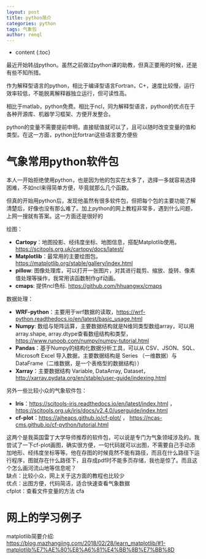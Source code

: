 ```yaml
---
layout: post
title: python简介
categories: python
tags: 气象包
author: renql
---
```


* content
{:toc}

最近开始转战python。虽然之前做过python课的助教，但真正要用的时候，还是有些不知所措。

作为解释型语言的python，相比于编译型语言Fortran，C+，速度比较慢，运行效率较低，不能脱离解释器独立运行，但可读性高。

相比于matlab，python免费。相比于ncl，同为解释型语言，python的优点在于各种开源库、机器学习框架、方便开发整合。

python的变量不需要提前申明，直接赋值就可以了，且可以随时改变变量的值和类型。在这一方面，python比fortran这些语言要方便些

# 气象常用python软件包
本人一开始拒绝使用python，也是因为他的包实在太多了，选择一多就容易选择困难，不如ncl来得简单方便，毕竟就那么几个函数。

但真的开始用python后，发现他虽然有很多软件包，但把每个包的主要功能了解清楚后，好像也没有那么难了。加上python的网上教程非常多，遇到什么问题，上网一搜就有答案。这一方面还是很好的

绘图：   
- **Cartopy**：地图投影、经纬度坐标、地图信息，搭配Matplotlib使用。<a href="https://scitools.org.uk/cartopy/docs/latest/" target="_blank">https://scitools.org.uk/cartopy/docs/latest/</a>   
- **Matplotlib**：最常用的主要绘图包。<a href="https://matplotlib.org/stable/gallery/index.html" target="_blank">https://matplotlib.org/stable/gallery/index.html</a>   
- **pillow**: 图像处理库，可以打开一张图片，对其进行裁剪、缩放、旋转、像素值处理等操作，我常用该函数制作gif动画。  
- **cmaps**: 提供ncl色标. <a href="https://github.com/hhuangwx/cmaps" target="_blank">https://github.com/hhuangwx/cmaps</a>   

数据处理：   
- **WRF-python**：主要用于wrf数据的读取，<a href="https://wrf-python.readthedocs.io/en/latest/basic_usage.html" target="_blank">https://wrf-python.readthedocs.io/en/latest/basic_usage.html</a>    
- **Numpy**: 数组与矩阵运算，主要数据结构就是N维同类型数组array，可以用array.shape, array.dtype查看数组结构和类型，<a href="https://www.runoob.com/numpy/numpy-tutorial.html" target="_blank">https://www.runoob.com/numpy/numpy-tutorial.html</a>   
- **Pandas**：基于Numpy的结构化数据分析工具，可以从 CSV、JSON、SQL、Microsoft Excel 导入数据，主要数据结构是 Series （一维数据）与 DataFrame（二维数据，是一个表格型的数据结构））  
- **Xarray**：主要数据结构 Variable, DataArray, Dataset， <a href="http://xarray.pydata.org/en/stable/user-guide/indexing.html" target="_blank">http://xarray.pydata.org/en/stable/user-guide/indexing.html</a>  

另外一些比较小众的气象软件包：
- **Iris**：https://scitools-iris.readthedocs.io/en/latest/index.html ， https://scitools.org.uk/iris/docs/v2.4.0/userguide/index.html  
- **cf-plot**：https://ajheaps.github.io/cf-plot/ ， https://ncas-cms.github.io/cf-python/tutorial.html  

这两个是我英国雷丁大学导师推荐的软件包，可以说是专门为气象领域涉及的。我尝试了一下cf-plot画图，确实很方便，一句代码就可以出图，不需要自己手动添加地形、经纬度坐标等等。他在存图的时候竟然不能有路径，而且在什么路径下运行程序，图就存在什么路径下，且存成pdf时不能多页存储，我也是惊了。而且这个怎么画河流山地等信息呢？  
缺点：比较小众，网上关于这方面的教程也比较少  
优点：出图方便，代码简洁，适合快速查看气象数据  
cfplot：查看文件变量的方法 cfa  

# 网上的学习例子
matplotlib简要介绍: https://blog.mazhangjing.com/2018/02/28/learn_matplotlib/#1-matplotlib%E7%AE%80%E8%A6%81%E4%BB%8B%E7%BB%8D
